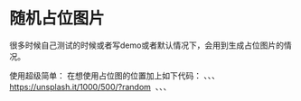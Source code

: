 # 随机占位图片

很多时候自己测试的时候或者写demo或者默认情况下，会用到生成占位图片的情况。

使用超级简单：
在想使用占位图的位置加上如下代码：
、、、
	https://unsplash.it/1000/500/?random
	<img src="">
、、、

